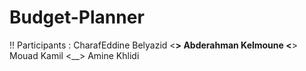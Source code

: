 # Budget-Planner
!! Participants :
CharafEddine Belyazid <__> Abderahman Kelmoune <__> Mouad Kamil <__> Amine Khlidi
